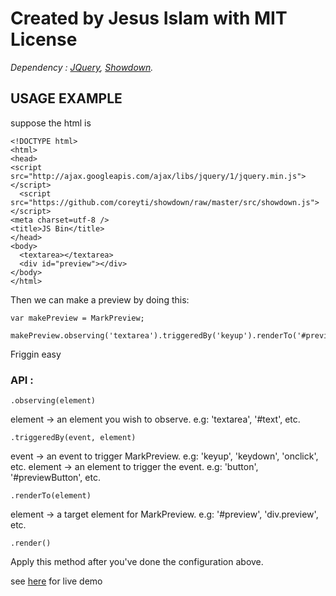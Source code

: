 # Created by Jesus Islam with MIT License

*Dependency : [JQuery](http://jquery.com), [Showdown](https://github.com/coreyti/showdown).*

## USAGE EXAMPLE

suppose the html is

    <!DOCTYPE html>
    <html>
    <head>
    <script src="http://ajax.googleapis.com/ajax/libs/jquery/1/jquery.min.js"></script>
      <script src="https://github.com/coreyti/showdown/raw/master/src/showdown.js"></script>
    <meta charset=utf-8 />
    <title>JS Bin</title>
    </head>
    <body>
      <textarea></textarea>
      <div id="preview"></div>
    </body>
    </html>

Then we can make a preview by doing this: 

    var makePreview = MarkPreview;

    makePreview.observing('textarea').triggeredBy('keyup').renderTo('#preview').render();

Friggin easy


### API :

    .observing(element)

element -> an element you wish to observe. e.g: 'textarea', '#text', etc.

    .triggeredBy(event, element)

event -> an event to trigger MarkPreview. e.g: 'keyup', 'keydown', 'onclick', etc.
element -> an element to trigger the event. e.g: 'button', '#previewButton', etc.

    .renderTo(element)
element -> a target element for MarkPreview. e.g: '#preview', 'div.preview', etc.

    .render()
Apply this method after you've done the configuration above.


see [here](http://jsbin.com/uterud/9/) for live demo